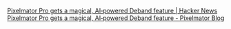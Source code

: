 
[Pixelmator Pro gets a magical, AI‑powered Deband feature | Hacker News](https://news.ycombinator.com/item?id=34087037)
[Pixelmator Pro gets a magical, AI‑powered Deband feature - Pixelmator Blog](https://www.pixelmator.com/blog/2022/12/21/pixelmator-pro-gets-a-magical-ai-powered-deband-feature/)
